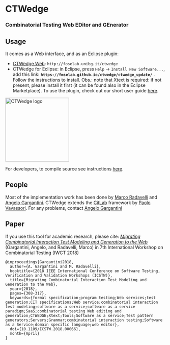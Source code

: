 # CTWedge

### **Combinatorial Testing Web EDitor and GEnerator**

## Usage
It comes as a Web interface, and as an Eclipse plugin:

- [CTWedge Web](http://foselab.unibg.it/ctwedge): `http://foselab.unibg.it/ctwedge`
- CTWedge for Eclipse: in Eclipse, press `Help` -> `Install New Software...`, add this link: **`https://fmselab.github.io/ctwedge/ctwedge_update/`** . Follow the instructions to install. Obs.: note that Xtext is required: if not present, please install it first (it can be found also in the Eclipse Marketplace). To use the plugin, check out our short user guide [here](https://fmselab.github.io/ctwedge).

<a href="https://foselab.unibg.it/ctwedge"><img src="https://raw.githubusercontent.com/fmselab/ctwedge/master/ctwedge.parent/ctwedge.web/WebRoot/logo.png" width="200" alt="CTWedge logo"></a>

For developers, to compile source see instructions [here](https://fmselab.github.io/ctwedge/developer).

## People
Most of the implementation work has been done by [Marco Radavelli](https://cs.unibg.it/radavelli/) and [Angelo Gargantini](http://cs.unibg.it/gargantini/). CTWedge extends the [CitLab](https://sourceforge.net/projects/citlab/) framework by [Paolo Vavassori](http://cs.unibg.it/vavassori/). For any problems, contact [Angelo Gargantini](mailto://angelo.gargantini@unibg.it)  

## Paper
If you use this tool for academic research, please cite:
[*Migrating Combinatorial Interaction Test Modeling and Generation to the Web*](https://cs.unibg.it/gargantini/research/abstracts/iwct2018.html)
(Gargantini, Angelo, and Radavelli, Marco) in 7th International Workshop on Combinatorial Testing (IWCT 2018)
```
@inproceedings{Gargantini2018, 
  author={A. Gargantini and M. Radavelli}, 
  booktitle={2018 IEEE International Conference on Software Testing, Verification and Validation Workshops (ICSTW)}, 
  title={Migrating Combinatorial Interaction Test Modeling and Generation to the Web}, 
  year={2018}, 
  pages={308-317}, 
  keywords={formal specification;program testing;Web services;test generation;CIT specifications;Web service;combinatorial interaction test modeling;software as a service;software as a service paradigm;SaaS;combinatorial testing Web editing and generation;CTWEDGE;Xtext;Tools;Software as a service;Test pattern generators;Servers;Grammar;combinatorial interaction testing;Software as a Service;domain specific language;web editor}, 
  doi={10.1109/ICSTW.2018.00066}, 
  month={April}
}
```
